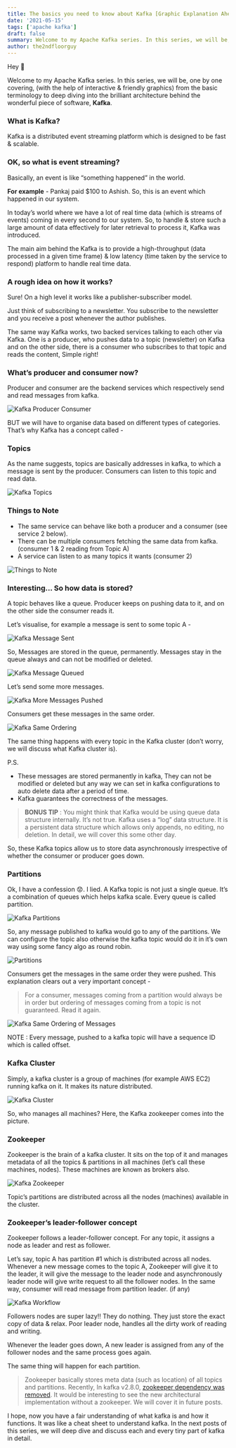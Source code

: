 ```yaml
---
title: The basics you need to know about Kafka [Graphic Explanation Ahead 🖥️]
date: '2021-05-15'
tags: ['apache kafka']
draft: false
summary: Welcome to my Apache Kafka series. In this series, we will be, one by one covering, (with the help of interactive & friendly graphics) from the basic terminology to deep diving into the brilliant architecture behind the wonderful piece of software, Kafka.
author: the2ndfloorguy
---
```


Hey 👋

Welcome to my Apache Kafka series. In this series, we will be, one by one covering, (with the help of interactive & friendly graphics) from the basic terminology to deep diving into the brilliant architecture behind the wonderful piece of software, **Kafka**. 

### What is Kafka?

Kafka is a distributed event streaming platform which is designed to be fast & scalable. 

### OK, so what is event streaming? 

Basically, an event is like “something happened” in the world. 

**For example** - Pankaj paid $100 to Ashish. So, this is an event which happened in our system. 

In today’s world where we have a lot of real time data (which is streams of events) coming in every second to our system. So, to handle & store such a large amount of data effectively for later retrieval to process it, Kafka was introduced. 

The main aim behind the Kafka is to provide a high-throughput (data processed in a given time frame) & low latency (time taken by the service to respond) platform to handle real time data.

### A rough idea on how it works?

Sure! On a high level it works like a publisher-subscriber model. 

Just think of subscribing to a newsletter. You subscribe to the newsletter and you receive a post whenever the author publishes.

The same way Kafka works, two backed services talking to each other via Kafka. One is a producer, who pushes data to a topic (newsletter) on Kafka and on the other side, there is a consumer who subscribes to that topic and reads the content, Simple right!

### What’s producer and consumer now? 

Producer and consumer are the backend services which respectively send and read messages from kafka. 

![Kafka Producer Consumer](https://cdn.hashnode.com/res/hashnode/image/upload/v1621057131721/_xJTsWPy1.png)

BUT we will have to organise data based on different types of categories. That’s why Kafka has a concept called -

### Topics 

As the name suggests, topics are basically addresses in kafka, to which a message is sent by the producer. Consumers can listen to this topic and read data. 

![Kafka Topics](https://cdn.hashnode.com/res/hashnode/image/upload/v1621057220210/R9U82whss.png)

### Things to Note

- The same service can behave like both a producer and a consumer (see service 2 below). 
- There can be multiple consumers fetching the same data from kafka. (consumer 1 & 2 reading from Topic A)
- A service can listen to as many topics it wants (consumer 2)

![Things to Note](https://cdn.hashnode.com/res/hashnode/image/upload/v1621057161949/0YQXxkoXy.png)

### Interesting… So how data is stored?

A topic behaves like a queue. Producer keeps on pushing data to it, and on the other side the consumer reads it.

Let’s visualise, for example a message is sent to some topic A -


![Kafka Message Sent](https://cdn.hashnode.com/res/hashnode/image/upload/v1621057241565/nZcp99VdA.png)

So, Messages are stored in the queue, permanently. Messages stay in the queue always and can not be modified or deleted. 


![Kafka Message Queued](https://cdn.hashnode.com/res/hashnode/image/upload/v1621057250766/PoTl54H0r.png)

Let’s send some more messages. 


![Kafka More Messages Pushed](https://cdn.hashnode.com/res/hashnode/image/upload/v1621057260331/vqi9IiEO9.png)

Consumers get these messages in the same order.


![Kafka Same Ordering](https://cdn.hashnode.com/res/hashnode/image/upload/v1621057271882/PmPkgT_QT.png)

The same thing happens with every topic in the Kafka cluster (don’t worry, we will discuss what Kafka cluster is). 

P.S. 
- These messages are stored permanently in kafka, They can not be modified or deleted but any way we can set in kafka configurations to auto delete data after a period of time.
- Kafka guarantees the correctness of the messages.

> **BONUS TIP** : You might think that Kafka would be using queue data structure internally. It’s not true. Kafka uses a “log” data structure. It is a persistent data structure which allows only appends, no editing, no deletion. In detail, we will cover this some other day.

So, these Kafka topics allow us to store data asynchronously irrespective of whether the consumer or producer goes down. 

### Partitions 

Ok, I have a confession 😟. I lied. A Kafka topic is not just a single queue. It’s a combination of queues which helps kafka scale. Every queue is called partition. 


![Kafka Partitions](https://cdn.hashnode.com/res/hashnode/image/upload/v1621057324608/JkGOEbzmA.png)

So, any message published to kafka would go to any of the partitions. We can configure the topic also otherwise the kafka topic would do it in it’s own way using some fancy algo as round robin. 


![Partitions](https://cdn.hashnode.com/res/hashnode/image/upload/v1621057338851/HQyakpFEd.png)

Consumers get the messages in the same order they were pushed. This explanation clears out a very important concept -

> For a consumer, messages coming from a partition would always be in order but ordering of messages coming from a topic is not guaranteed. Read it again.


![Kafka Same Ordering of Messages](https://cdn.hashnode.com/res/hashnode/image/upload/v1621057385080/Pd8dLkCWl-.png)

NOTE : Every message, pushed to a kafka topic will have a sequence ID which is called offset. 

### Kafka Cluster 

Simply, a kafka cluster is a group of machines (for example AWS EC2) running kafka on it. It makes its nature distributed. 

![Kafka Cluster](https://cdn.hashnode.com/res/hashnode/image/upload/v1621057409412/jG1q9wRTo.png)

So, who manages all machines? Here, the Kafka zookeeper comes into the picture. 

### Zookeeper 

Zookeeper is the brain of a kafka cluster. It sits on the top of it and manages metadata of all the topics & partitions in all machines (let’s call these machines, nodes). These machines are known as brokers also.

![Kafka Zookeeper](https://cdn.hashnode.com/res/hashnode/image/upload/v1621057441001/hEgNDyA0a.png)

Topic’s partitions are distributed across all the nodes (machines) available in the cluster.

### Zookeeper’s leader-follower concept

Zookeeper follows a leader-follower concept. For any topic, it assigns a node as leader and rest as follower. 

Let’s say, topic A has partition #1 which is distributed across all nodes. Whenever a new message comes to the topic A, Zookeeper will give it to the leader, it will give the message to the leader node and asynchronously leader node will give write request to all the follower nodes. In the same way, consumer will read message from partition leader. (if any)

![Kafka Workflow](https://cdn.hashnode.com/res/hashnode/image/upload/v1621057467207/mtaVeaUxX.png)

Followers nodes are super lazy!! They do nothing. They just store the exact copy of data & relax. Poor leader node, handles all the dirty work of reading and writing. 

Whenever the leader goes down, A new leader is assigned from any of the follower nodes and the same process goes again. 

The same thing will happen for each partition. 

> Zookeeper basically stores meta data (such as location) of all topics and partitions. Recently, In kafka v2.8.0, [zookeeper dependency was removed](https://www.confluent.io/blog/removing-zookeeper-dependency-in-kafka/). It would be interesting to see the new architectural implementation without a zookeeper. We will cover it in future posts. 

I hope, now you have a fair understanding of what kafka is and how it functions. It was like a cheat sheet to understand kafka. In the next posts of this series, we will deep dive and discuss each and every tiny part of kafka in detail. 